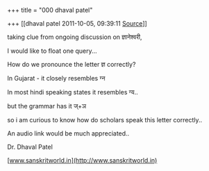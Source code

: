 +++
title = "000 dhaval patel"

+++
[[dhaval patel	2011-10-05, 09:39:11 [Source](https://groups.google.com/g/samskrita/c/Qu5-mIvGLS4)]]



taking clue from ongoing discussion on ज्ञानेश्वरी,

I would like to float one query...

  

How do we pronounce the letter ज्ञ correctly?

In Gujarat - it closely resembles ग्न

In most hindi speaking states it resembles ग्य..

but the grammar has it ज्‌+ञ

  

so i am curious to know how do scholars speak this letter correctly..

An audio link would be much appreciated..

  

Dr. Dhaval Patel

[www.sanskritworld.in](http://www.sanskritworld.in)

  

